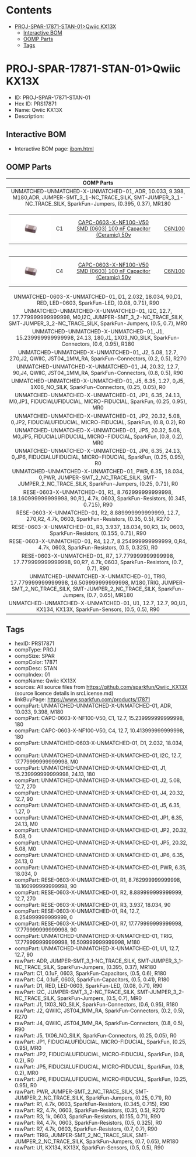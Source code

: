 



Contents
========

* [PROJ-SPAR-17871-STAN-01>Qwiic KX13X](#proj-spar-17871-stan-01qwiic-kx13x)
	* [Interactive BOM](#interactive-bom)
	* [OOMP Parts](#oomp-parts)
	* [Tags](#tags)

# PROJ-SPAR-17871-STAN-01>Qwiic KX13X

- ID: PROJ-SPAR-17871-STAN-01
- Hex ID: PRS17871
- Name: Qwiic KX13X
- Description: 

## Interactive BOM

- Interactive BOM page: [ibom.html](kicad/bom/ibom.html)

## OOMP Parts
  

|OOMP Parts|
| :---: |
|UNMATCHED-UNMATCHED-X-UNMATCHED-01, ADR, 10.033, 9.398, M180,ADR, JUMPER-SMT_3_1-NC_TRACE_SILK, SMT-JUMPER_3_1-NC_TRACE_SILK, SparkFun-Jumpers, (0.395, 0.37), MR180|
|<table><tr><td>![CAPC-0603-X-NF100-V50](https://raw.githubusercontent.com/oomlout/oomlout_OOMP_parts/main/CAPC-0603-X-NF100-V50/image_140.jpg)</td><td> C1</td><td>[CAPC-0603-X-NF100-V50<br>SMD (0603) 100 nF Capacitor (Ceramic) 50v](https://github.com/oomlout/oomlout_OOMP_parts/tree/main/CAPC-0603-X-NF100-V50/)</td><td>[C6N100](https://github.com/oomlout/oomlout_OOMP_parts/tree/main/CAPC-0603-X-NF100-V50/)</td></tr></table>|
|<table><tr><td>![CAPC-0603-X-NF100-V50](https://raw.githubusercontent.com/oomlout/oomlout_OOMP_parts/main/CAPC-0603-X-NF100-V50/image_140.jpg)</td><td> C4</td><td>[CAPC-0603-X-NF100-V50<br>SMD (0603) 100 nF Capacitor (Ceramic) 50v](https://github.com/oomlout/oomlout_OOMP_parts/tree/main/CAPC-0603-X-NF100-V50/)</td><td>[C6N100](https://github.com/oomlout/oomlout_OOMP_parts/tree/main/CAPC-0603-X-NF100-V50/)</td></tr></table>|
|UNMATCHED-0603-X-UNMATCHED-01, D1, 2.032, 18.034, 90,D1, RED, LED-0603, SparkFun-LED, (0.08, 0.71), R90|
|UNMATCHED-UNMATCHED-X-UNMATCHED-01, I2C, 12.7, 17.779999999999998, M0,I2C, JUMPER-SMT_3_2-NC_TRACE_SILK, SMT-JUMPER_3_2-NC_TRACE_SILK, SparkFun-Jumpers, (0.5, 0.7), MR0|
|UNMATCHED-UNMATCHED-X-UNMATCHED-01, J1, 15.239999999999998, 24.13, 180,J1, 1X03_NO_SILK, SparkFun-Connectors, (0.6, 0.95), R180|
|UNMATCHED-UNMATCHED-X-UNMATCHED-01, J2, 5.08, 12.7, 270,J2, QWIIC, JST04_1MM_RA, SparkFun-Connectors, (0.2, 0.5), R270|
|UNMATCHED-UNMATCHED-X-UNMATCHED-01, J4, 20.32, 12.7, 90,J4, QWIIC, JST04_1MM_RA, SparkFun-Connectors, (0.8, 0.5), R90|
|UNMATCHED-UNMATCHED-X-UNMATCHED-01, J5, 6.35, 1.27, 0,J5, 1X06_NO_SILK, SparkFun-Connectors, (0.25, 0.05), R0|
|UNMATCHED-UNMATCHED-X-UNMATCHED-01, JP1, 6.35, 24.13, M0,JP1, FIDUCIALUFIDUCIAL, MICRO-FIDUCIAL, SparkFun, (0.25, 0.95), MR0|
|UNMATCHED-UNMATCHED-X-UNMATCHED-01, JP2, 20.32, 5.08, 0,JP2, FIDUCIALUFIDUCIAL, MICRO-FIDUCIAL, SparkFun, (0.8, 0.2), R0|
|UNMATCHED-UNMATCHED-X-UNMATCHED-01, JP5, 20.32, 5.08, M0,JP5, FIDUCIALUFIDUCIAL, MICRO-FIDUCIAL, SparkFun, (0.8, 0.2), MR0|
|UNMATCHED-UNMATCHED-X-UNMATCHED-01, JP6, 6.35, 24.13, 0,JP6, FIDUCIALUFIDUCIAL, MICRO-FIDUCIAL, SparkFun, (0.25, 0.95), R0|
|UNMATCHED-UNMATCHED-X-UNMATCHED-01, PWR, 6.35, 18.034, 0,PWR, JUMPER-SMT_2_NC_TRACE_SILK, SMT-JUMPER_2_NC_TRACE_SILK, SparkFun-Jumpers, (0.25, 0.71), R0|
|RESE-0603-X-UNMATCHED-01, R1, 8.762999999999998, 18.160999999999998, 90,R1, 4.7k, 0603, SparkFun-Resistors, (0.345, 0.715), R90|
|RESE-0603-X-UNMATCHED-01, R2, 8.889999999999999, 12.7, 270,R2, 4.7k, 0603, SparkFun-Resistors, (0.35, 0.5), R270|
|RESE-0603-X-UNMATCHED-01, R3, 3.937, 18.034, 90,R3, 1k, 0603, SparkFun-Resistors, (0.155, 0.71), R90|
|RESE-0603-X-UNMATCHED-01, R4, 12.7, 8.254999999999999, 0,R4, 4.7k, 0603, SparkFun-Resistors, (0.5, 0.325), R0|
|RESE-0603-X-UNMATCHED-01, R7, 17.779999999999998, 17.779999999999998, 90,R7, 4.7k, 0603, SparkFun-Resistors, (0.7, 0.7), R90|
|UNMATCHED-UNMATCHED-X-UNMATCHED-01, TRIG, 17.779999999999998, 16.509999999999998, M180,TRIG, JUMPER-SMT_2_NC_TRACE_SILK, SMT-JUMPER_2_NC_TRACE_SILK, SparkFun-Jumpers, (0.7, 0.65), MR180|
|UNMATCHED-UNMATCHED-X-UNMATCHED-01, U1, 12.7, 12.7, 90,U1, KX134, KX13X, SparkFun-Sensors, (0.5, 0.5), R90|

## Tags

- hexID: PRS17871
- oompType: PROJ
- oompSize: SPAR
- oompColor: 17871
- oompDesc: STAN
- oompIndex: 01
- oompName: Qwiic KX13X
- sources: All source files from https://github.com/sparkfun/Qwiic_KX13X (source licence details in srcLicense.md)
- linkBuyPage: https://www.sparkfun.com/products/17871
- oompPart: UNMATCHED-UNMATCHED-X-UNMATCHED-01, ADR, 10.033, 9.398, M180
- oompPart: CAPC-0603-X-NF100-V50, C1, 12.7, 15.239999999999998, 180
- oompPart: CAPC-0603-X-NF100-V50, C4, 12.7, 10.413999999999998, 180
- oompPart: UNMATCHED-0603-X-UNMATCHED-01, D1, 2.032, 18.034, 90
- oompPart: UNMATCHED-UNMATCHED-X-UNMATCHED-01, I2C, 12.7, 17.779999999999998, M0
- oompPart: UNMATCHED-UNMATCHED-X-UNMATCHED-01, J1, 15.239999999999998, 24.13, 180
- oompPart: UNMATCHED-UNMATCHED-X-UNMATCHED-01, J2, 5.08, 12.7, 270
- oompPart: UNMATCHED-UNMATCHED-X-UNMATCHED-01, J4, 20.32, 12.7, 90
- oompPart: UNMATCHED-UNMATCHED-X-UNMATCHED-01, J5, 6.35, 1.27, 0
- oompPart: UNMATCHED-UNMATCHED-X-UNMATCHED-01, JP1, 6.35, 24.13, M0
- oompPart: UNMATCHED-UNMATCHED-X-UNMATCHED-01, JP2, 20.32, 5.08, 0
- oompPart: UNMATCHED-UNMATCHED-X-UNMATCHED-01, JP5, 20.32, 5.08, M0
- oompPart: UNMATCHED-UNMATCHED-X-UNMATCHED-01, JP6, 6.35, 24.13, 0
- oompPart: UNMATCHED-UNMATCHED-X-UNMATCHED-01, PWR, 6.35, 18.034, 0
- oompPart: RESE-0603-X-UNMATCHED-01, R1, 8.762999999999998, 18.160999999999998, 90
- oompPart: RESE-0603-X-UNMATCHED-01, R2, 8.889999999999999, 12.7, 270
- oompPart: RESE-0603-X-UNMATCHED-01, R3, 3.937, 18.034, 90
- oompPart: RESE-0603-X-UNMATCHED-01, R4, 12.7, 8.254999999999999, 0
- oompPart: RESE-0603-X-UNMATCHED-01, R7, 17.779999999999998, 17.779999999999998, 90
- oompPart: UNMATCHED-UNMATCHED-X-UNMATCHED-01, TRIG, 17.779999999999998, 16.509999999999998, M180
- oompPart: UNMATCHED-UNMATCHED-X-UNMATCHED-01, U1, 12.7, 12.7, 90
- rawPart: ADR, JUMPER-SMT_3_1-NC_TRACE_SILK, SMT-JUMPER_3_1-NC_TRACE_SILK, SparkFun-Jumpers, (0.395, 0.37), MR180
- rawPart: C1, 0.1uF, 0603, SparkFun-Capacitors, (0.5, 0.6), R180
- rawPart: C4, 0.1uF, 0603, SparkFun-Capacitors, (0.5, 0.41), R180
- rawPart: D1, RED, LED-0603, SparkFun-LED, (0.08, 0.71), R90
- rawPart: I2C, JUMPER-SMT_3_2-NC_TRACE_SILK, SMT-JUMPER_3_2-NC_TRACE_SILK, SparkFun-Jumpers, (0.5, 0.7), MR0
- rawPart: J1, 1X03_NO_SILK, SparkFun-Connectors, (0.6, 0.95), R180
- rawPart: J2, QWIIC, JST04_1MM_RA, SparkFun-Connectors, (0.2, 0.5), R270
- rawPart: J4, QWIIC, JST04_1MM_RA, SparkFun-Connectors, (0.8, 0.5), R90
- rawPart: J5, 1X06_NO_SILK, SparkFun-Connectors, (0.25, 0.05), R0
- rawPart: JP1, FIDUCIALUFIDUCIAL, MICRO-FIDUCIAL, SparkFun, (0.25, 0.95), MR0
- rawPart: JP2, FIDUCIALUFIDUCIAL, MICRO-FIDUCIAL, SparkFun, (0.8, 0.2), R0
- rawPart: JP5, FIDUCIALUFIDUCIAL, MICRO-FIDUCIAL, SparkFun, (0.8, 0.2), MR0
- rawPart: JP6, FIDUCIALUFIDUCIAL, MICRO-FIDUCIAL, SparkFun, (0.25, 0.95), R0
- rawPart: PWR, JUMPER-SMT_2_NC_TRACE_SILK, SMT-JUMPER_2_NC_TRACE_SILK, SparkFun-Jumpers, (0.25, 0.71), R0
- rawPart: R1, 4.7k, 0603, SparkFun-Resistors, (0.345, 0.715), R90
- rawPart: R2, 4.7k, 0603, SparkFun-Resistors, (0.35, 0.5), R270
- rawPart: R3, 1k, 0603, SparkFun-Resistors, (0.155, 0.71), R90
- rawPart: R4, 4.7k, 0603, SparkFun-Resistors, (0.5, 0.325), R0
- rawPart: R7, 4.7k, 0603, SparkFun-Resistors, (0.7, 0.7), R90
- rawPart: TRIG, JUMPER-SMT_2_NC_TRACE_SILK, SMT-JUMPER_2_NC_TRACE_SILK, SparkFun-Jumpers, (0.7, 0.65), MR180
- rawPart: U1, KX134, KX13X, SparkFun-Sensors, (0.5, 0.5), R90
